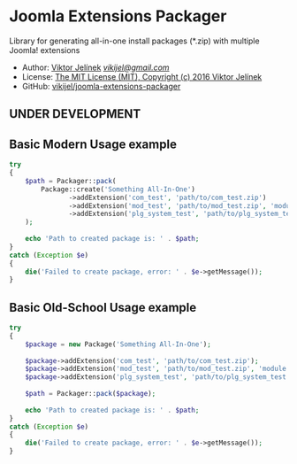 #   Joomla Extensions Packager
Library for generating all-in-one install packages (*.zip) with multiple Joomla! extensions

-   Author: [Viktor Jelínek](http://www.vikijel.cz) *<vikijel@gmail.com>*
-   License: [The MIT License (MIT), Copyright (c) 2016 Viktor Jelínek](LICENSE.txt)
-   GitHub: [vikijel/joomla-extensions-packager](https://github.com/vikijel/joomla-extensions-packager)

##  UNDER DEVELOPMENT

##  Basic Modern Usage example

```php
try
{
	$path = Packager::pack(
		Package::create('Something All-In-One')
		       ->addExtension('com_test', 'path/to/com_test.zip')
		       ->addExtension('mod_test', 'path/to/mod_test.zip', 'module', 'site')
		       ->addExtension('plg_system_test', 'path/to/plg_system_test.zip', 'plugin', null, 'system')
	);
	
	echo 'Path to created package is: ' . $path;
}
catch (Exception $e)
{
	die('Failed to create package, error: ' . $e->getMessage());
}
```

##  Basic Old-School Usage example

```php
try
{
	$package = new Package('Something All-In-One');
	
	$package->addExtension('com_test', 'path/to/com_test.zip');
	$package->addExtension('mod_test', 'path/to/mod_test.zip', 'module', 'site');
	$package->addExtension('plg_system_test', 'path/to/plg_system_test.zip', 'plugin', null, 'system');
	
	$path = Packager::pack($package);
	
	echo 'Path to created package is: ' . $path;
}
catch (Exception $e)
{
	die('Failed to create package, error: ' . $e->getMessage());
}
```
